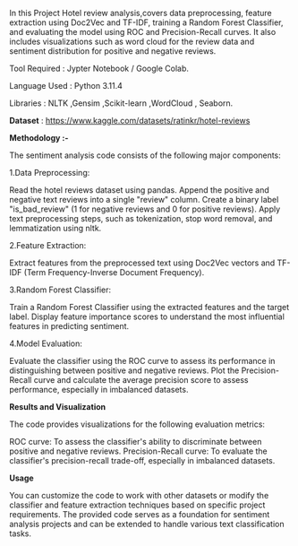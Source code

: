 In this Project Hotel review analysis,covers data preprocessing, feature extraction using Doc2Vec and TF-IDF, training a Random Forest Classifier, and evaluating the model using ROC and Precision-Recall curves. It also includes visualizations such as word cloud for the review data and sentiment distribution for positive and negative reviews.

Tool Required : Jypter Notebook / Google Colab.

Language Used : Python 3.11.4

Libraries : NLTK ,Gensim ,Scikit-learn ,WordCloud , Seaborn. 

**Dataset** : https://www.kaggle.com/datasets/ratinkr/hotel-reviews

**Methodology :-**

The sentiment analysis code consists of the following major components:

1.Data Preprocessing:

Read the hotel reviews dataset using pandas.
Append the positive and negative text reviews into a single "review" column.
Create a binary label "is_bad_review" (1 for negative reviews and 0 for positive reviews).
Apply text preprocessing steps, such as tokenization, stop word removal, and lemmatization using nltk.

2.Feature Extraction:

Extract features from the preprocessed text using Doc2Vec vectors and TF-IDF (Term Frequency-Inverse Document Frequency).

3.Random Forest Classifier:

Train a Random Forest Classifier using the extracted features and the target label.
Display feature importance scores to understand the most influential features in predicting sentiment.

4.Model Evaluation:

Evaluate the classifier using the ROC curve to assess its performance in distinguishing between positive and negative reviews.
Plot the Precision-Recall curve and calculate the average precision score to assess performance, especially in imbalanced datasets.

**Results and Visualization**

The code provides visualizations for the following evaluation metrics:

ROC curve: To assess the classifier's ability to discriminate between positive and negative reviews.
Precision-Recall curve: To evaluate the classifier's precision-recall trade-off, especially in imbalanced datasets.

**Usage**

You can customize the code to work with other datasets or modify the classifier and feature extraction techniques based on specific project requirements. The provided code serves as a foundation for sentiment analysis projects and can be extended to handle various text classification tasks.
